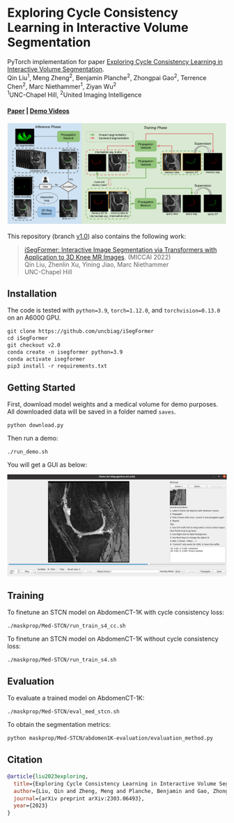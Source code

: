 # Exploring Cycle Consistency Learning in Interactive Volume Segmentation
PyTorch implementation for paper 
[Exploring Cycle Consistency Learning in Interactive Volume Segmentation](https://arxiv.org/abs/2303.06493). <br>
Qin Liu<sup>1</sup>,
Meng Zheng<sup>2</sup>,
Benjamin Planche<sup>2</sup>,
Zhongpai Gao<sup>2</sup>,
Terrence Chen<sup>2</sup>,
Marc Niethammer<sup>1</sup>, 
Ziyan Wu<sup>2</sup> <br>
<sup>1</sup>UNC-Chapel Hill, <sup>2</sup>United Imaging Intelligence</sup> <br>
#### [Paper](https://arxiv.org/abs/2303.06493) | [Demo Videos](https://drive.google.com/drive/folders/1bPLn7ZsZB3xRKNhxOB0ewWX3rlxp2pK_?usp=sharing)

<p align="center">
  <img src="./assets/framework.png" alt="drawing", width="780"/>
</p>

This repository (branch [v1.0](https://github.com/uncbiag/iSegFormer/tree/v2.0)) also contains the following work: 
> [iSegFormer: Interactive Image Segmentation via Transformers with Application to 3D Knee MR Images](https://arxiv.org/abs/2112.11325). (MICCAI 2022) <br>
> Qin Liu,
> Zhenlin Xu,
> Yining Jiao,
> Marc Niethammer <br>
> UNC-Chapel Hill <br>

## Installation
The code is tested with ``python=3.9``, ``torch=1.12.0``, and ``torchvision=0.13.0`` on an A6000 GPU.
```
git clone https://github.com/uncbiag/iSegFormer
cd iSegFormer
git checkout v2.0
conda create -n isegformer python=3.9
conda activate isegformer
pip3 install -r requirements.txt
```

## Getting Started
First, download model weights and a medical volume for demo purposes. All downloaded data will be saved in a folder named ``saves``.
```
python download.py
```
Then run a demo:
```
./run_demo.sh
```
You will get a GUI as below: 
<p align="center">
  <img src="./assets/ivos_gui.png" alt="drawing", width="700"/>
</p>

## Training
To finetune an STCN model on AbdomenCT-1K with cycle consistency loss:
```
./maskprop/Med-STCN/run_train_s4_cc.sh
```
To finetune an STCN model on AbdomenCT-1K without cycle consistency loss:
```
./maskprop/Med-STCN/run_train_s4.sh
```

## Evaluation
To evaluate a trained model on AbdomenCT-1K:
```
./maskprop/Med-STCN/eval_med_stcn.sh
```
To obtain the segmentation metrics:
```
python maskprop/Med-STCN/abdomen1K-evaluation/evaluation_method.py
```


## Citation
```bibtex
@article{liu2023exploring,
  title={Exploring Cycle Consistency Learning in Interactive Volume Segmentation},
  author={Liu, Qin and Zheng, Meng and Planche, Benjamin and Gao, Zhongpai and Chen, Terrence and Niethammer, Marc and Wu, Ziyan},
  journal={arXiv preprint arXiv:2303.06493},
  year={2023}
}
```
